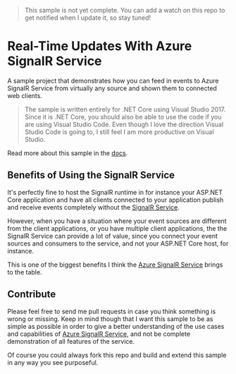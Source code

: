 > This sample is not yet complete. You can add a watch on this repo to get notified when I update it, so stay tuned!



# Real-Time Updates With Azure SignalR Service
A sample project that demonstrates how you can feed in events to Azure SignalR Service from virtually any source and shown them to connected web clients.

> The sample is written entirely for .NET Core using Visual Studio 2017. Since it is .NET Core, you should also be able to use the code if you are using Visual Studio Code. Even though I love the direction Visual Studio Code is going to, I still feel I am more productive on Visual Studio.

Read more about this sample in the [docs](./docs).


Benefits of Using the SignalR Service
-------------------------------------

It's perfectly fine to host the SignalR runtime in for instance your ASP.NET Core application and have all clients connected to your application publish and receive events completely without the [SignalR Service](https://azure.microsoft.com/en-us/services/signalr-service/).

However, when you have a situation where your event sources are different from the client applications, or you have multiple client applications, the the SignalR Service can provide a lot of value, since you connect your event sources and consumers to the service, and not your ASP.NET Core host, for instance.

This is one of the biggest benefits I think the [Azure SignalR Service](https://azure.microsoft.com/en-us/services/signalr-service/) brings to the table.


Contribute
----------

Please feel free to send me pull requests in case you think something is wrong or missing. Keep in mind though that I want this sample to be as simple as possible in order to give a better understanding of the use cases and capabilities of [Azure SignalR Service](https://azure.microsoft.com/en-us/services/signalr-service/), and not be complete demonstration of all features of the service.

Of course you could always fork this repo and build and extend this sample in any way you see purposeful.